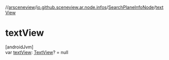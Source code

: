 //[arsceneview](../../../index.md)/[io.github.sceneview.ar.node.infos](../index.md)/[SearchPlaneInfoNode](index.md)/[textView](text-view.md)

# textView

[androidJvm]\
var [textView](text-view.md): [TextView](https://developer.android.com/reference/kotlin/android/widget/TextView.html)? = null
